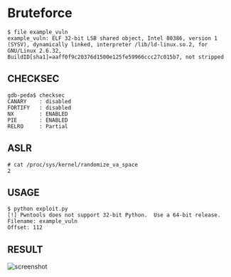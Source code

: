 # Bruteforce 
```
$ file example_vuln
example_vuln: ELF 32-bit LSB shared object, Intel 80386, version 1 (SYSV), dynamically linked, interpreter /lib/ld-linux.so.2, for GNU/Linux 2.6.32, BuildID[sha1]=aaff0f9c20376d1500e125fe59966ccc27c015b7, not stripped
```

## CHECKSEC
```
gdb-peda$ checksec
CANARY    : disabled
FORTIFY   : disabled
NX        : ENABLED
PIE       : ENABLED
RELRO     : Partial
```
## ASLR
```
# cat /proc/sys/kernel/randomize_va_space
2
```
## USAGE
```
$ python exploit.py 
[!] Pwntools does not support 32-bit Python.  Use a 64-bit release.
Filename: example_vuln
Offset: 112
```
## RESULT
![screenshot](https://user-images.githubusercontent.com/16120472/31750800-e64a0876-b48a-11e7-9d51-9b46596335e8.png)
